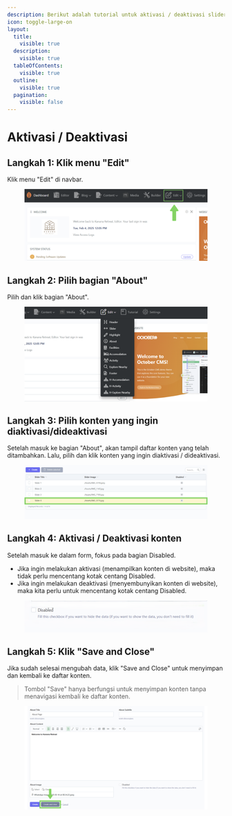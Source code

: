 ```yaml
---
description: Berikut adalah tutorial untuk aktivasi / deaktivasi slider di website Kanana.
icon: toggle-large-on
layout:
  title:
    visible: true
  description:
    visible: true
  tableOfContents:
    visible: true
  outline:
    visible: true
  pagination:
    visible: false
---
```


# Aktivasi / Deaktivasi

## Langkah 1: Klik menu "Edit"

Klik menu "Edit" di navbar.

<figure><img src="../.gitbook/assets/1_All.png" alt=""><figcaption></figcaption></figure>

## Langkah 2: Pilih bagian "About"

Pilih dan klik bagian "About".

<figure><img src="../.gitbook/assets/2_All (1).png" alt=""><figcaption></figcaption></figure>

## Langkah 3: Pilih konten yang ingin diaktivasi/dideaktivasi

Setelah masuk ke bagian "About",  akan tampil daftar konten yang telah ditambahkan. Lalu, pilih dan klik konten yang ingin diaktivasi / dideaktivasi.

<figure><img src="../.gitbook/assets/3_Slider_Edit.png" alt=""><figcaption></figcaption></figure>

## Langkah 4: Aktivasi / Deaktivasi konten

Setelah masuk ke dalam form, fokus pada bagian Disabled.

* Jika ingin melakukan aktivasi (menampilkan konten di website), maka tidak perlu mencentang kotak centang Disabled.
* Jika ingin melakukan deaktivasi (menyembunyikan konten di website), maka kita perlu untuk mencentang kotak centang Disabled.

<figure><img src="../.gitbook/assets/4_Header_Disabled.png" alt=""><figcaption></figcaption></figure>

## Langkah 5: Klik "Save and Close"

Jika sudah selesai mengubah data, klik "Save and Close" untuk menyimpan dan kembali ke daftar konten.

> Tombol "Save" hanya berfungsi untuk menyimpan konten tanpa menavigasi kembali ke daftar konten.

<figure><img src="../.gitbook/assets/5_about_create.png" alt=""><figcaption></figcaption></figure>
